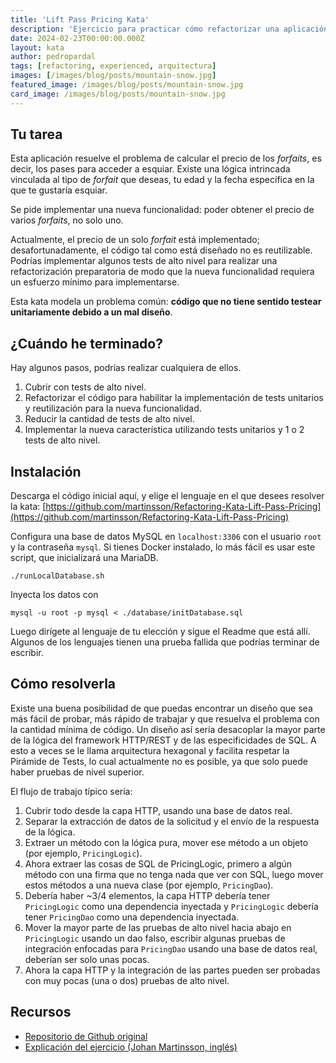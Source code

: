 ```yaml
---
title: 'Lift Pass Pricing Kata'
description: 'Ejercicio para practicar cómo refactorizar una aplicación real con una base de datos.'
date: 2024-02-23T00:00:00.000Z
layout: kata
author: pedropardal
tags: [refactoring, experienced, arquitectura]
images: [/images/blog/posts/mountain-snow.jpg]
featured_image: /images/blog/posts/mountain-snow.jpg
card_image: /images/blog/posts/mountain-snow.jpg
---
```


## Tu tarea

Esta aplicación resuelve el problema de calcular el precio de los *forfaits*, es decir, los pases para acceder a esquiar. Existe una lógica intrincada vinculada al tipo de *forfait* que deseas, tu edad y la fecha específica en la que te gustaría esquiar.

Se pide implementar una nueva funcionalidad: poder obtener el precio de varios *forfaits*, no solo uno.

Actualmente, el precio de un solo *forfait* está implementado; desafortunadamente, el código tal como está diseñado no es reutilizable. Podrías implementar algunos tests de alto nivel para realizar una refactorización preparatoria de modo que la nueva funcionalidad requiera un esfuerzo mínimo para implementarse.

Esta kata modela un problema común: **código que no tiene sentido testear unitariamente debido a un mal diseño**.

## ¿Cuándo he terminado?
Hay algunos pasos, podrías realizar cualquiera de ellos.

1. Cubrir con tests de alto nivel.
2. Refactorizar el código para habilitar la implementación de tests unitarios y reutilización para la nueva funcionalidad.
3. Reducir la cantidad de tests de alto nivel.
4. Implementar la nueva característica utilizando tests unitarios y 1 o 2 tests de alto nivel.

## Instalación

Descarga el código inicial aquí, y elige el lenguaje en el que desees resolver la kata: [https://github.com/martinsson/Refactoring-Kata-Lift-Pass-Pricing](https://github.com/martinsson/Refactoring-Kata-Lift-Pass-Pricing)

Configura una base de datos MySQL en `localhost:3306` con el usuario `root` y la contraseña `mysql`. Si tienes Docker instalado, lo más fácil es usar este script, que inicializará una MariaDB.

```
./runLocalDatabase.sh
```

Inyecta los datos con

```
mysql -u root -p mysql < ./database/initDatabase.sql
```

Luego dirígete al lenguaje de tu elección y sigue el Readme que está allí. Algunos de los lenguajes tienen una prueba fallida que podrías terminar de escribir.

## Cómo resolverla

Existe una buena posibilidad de que puedas encontrar un diseño que sea más fácil de probar, más rápido de trabajar y que resuelva el problema con la cantidad mínima de código. Un diseño así sería desacoplar la mayor parte de la lógica del framework HTTP/REST y de las especificidades de SQL. A esto a veces se le llama arquitectura hexagonal y facilita respetar la Pirámide de Tests, lo cual actualmente no es posible, ya que solo puede haber pruebas de nivel superior.

El flujo de trabajo típico sería:

1. Cubrir todo desde la capa HTTP, usando una base de datos real.
2. Separar la extracción de datos de la solicitud y el envío de la respuesta de la lógica.
3. Extraer un método con la lógica pura, mover ese método a un objeto (por ejemplo, `PricingLogic`).
4. Ahora extraer las cosas de SQL de PricingLogic, primero a algún método con una firma que no tenga nada que ver con SQL, luego mover estos métodos a una nueva clase (por ejemplo, `PricingDao`).
5. Debería haber ~3/4 elementos, la capa HTTP debería tener `PricingLogic` como una dependencia inyectada y `PricingLogic` debería tener `PricingDao` como una dependencia inyectada.
6. Mover la mayor parte de las pruebas de alto nivel hacia abajo en `PricingLogic` usando un dao falso, escribir algunas pruebas de integración enfocadas para `PricingDao` usando una base de datos real, deberían ser solo unas pocas.
7. Ahora la capa HTTP y la integración de las partes pueden ser probadas con muy pocas (una o dos) pruebas de alto nivel.

## Recursos

- [Repositorio de Github original](https://github.com/martinsson/Refactoring-Kata-Lift-Pass-Pricing?tab=readme-ov-file)
- [Explicación del ejercicio (Johan Martinsson, inglés)](https://www.youtube.com/watch?v=-gSyD60WAvc&ab_channel=JohanMartinsson)
